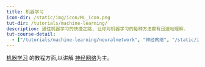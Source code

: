```yaml
---
title: 机器学习
icon-dir: /static/img/icon/ML_icon.png
tut-dir: /tutorials/machine-learning/
description: 通往机器学习的快捷之路, 让你对机器学习的每种方法都有迅速地理解.
tut-course-detail:
  - ["/tutorials/machine-learning/neuralnetwork", "神经网络", "/static/img/course_cover-small/neuralnetwork.gif"]
---
```


<a href="{{page.tut-dir}}">机器学习</a>
的教程方面,以讲解
<a href="/tutorials/machine-learning/neuralnetwork/">神经网络</a>为主。




